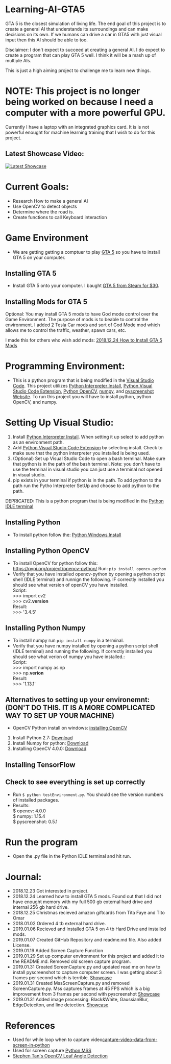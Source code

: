 # Learning-AI-GTA5

GTA 5 is the closest simulation of living life. The end goal of this project is to create a general AI that understands its surroundings and can make decisions on its own. If we humans can drive a car in GTA5 with just visual input then this AI should be able to too.

Disclaimer: I don't expect to succeed at creating a general AI. I do expect to create a program that can play GTA 5 well. I think it will be a mash up of multiple AIs. 

This is just a high aiming project to challenge me to learn new things. 

# NOTE: This project is no longer being worked on because I need a computer with a more powerful GPU. 
Currently I have a laptop with an integrated graphics card. It is is not powerful enought for machine learning training that I wish to do for this project. 

## Latest Showcase Video: 
[![Latest Showcase](https://img.youtube.com/vi/I6uy5MXM1rs/0.jpg)](https://www.youtube.com/watch?v=I6uy5MXM1rs)

# Current Goals: 
- Research How to make a general AI
- Use OpenCV to detect objects 
- Determine where the road is. 
- Create functions to call Keyboard interaction

# Game Environment 
- We are getting getting a comptuer to play [GTA 5](https://www.rockstargames.com/V/) so you have to install GTA 5 on your computer.

## Installing GTA 5
- Install GTA 5 onto your computer. I baught [GTA 5 from Steam for $30](https://store.steampowered.com/sale/gta/). 

## Installing Mods for GTA 5 
Optional: You may install GTA 5 mods to have God mode control over the Game Environment. 
The purpose of mods is to beable to control the environment. I added 2 Tesla Car mods and sort of God Mode mod which allows me to control the traffic, weather, spawn cars, etc. 

I made this for others who wish add mods: [2018.12.24 How to Install GTA 5 Mods](https://docs.google.com/document/d/1k3z26HRxOlJ-v-ALhVgJuAP70ht3Ny2YI8Lj5H43o_I/edit?usp=sharing)


# Programming Environment: 
- This is a python program that is being modified in the [Visual Studio Code](https://code.visualstudio.com/). This project utilizes [Python Interpreter Install](https://www.python.org/downloads/), [Python Visual Studio Code Extension](https://marketplace.visualstudio.com/items?itemName=ms-python.python), [Python OpenCV](https://pypi.org/project/opencv-python/), [numpy](http://www.numpy.org/), and [pyscreenshot Website](https://pypi.org/project/pyscreenshot/). To run this project you will have to install python, python OpenCV, and numpy. 

# Setting Up Visual Studio:  
1. Install [Python Interpreter Install](https://www.python.org/downloads/). When setting it up select to add python as an environment path. 
2. Add [Python Visual Studio Code Extension](https://marketplace.visualstudio.com/items?itemName=ms-python.python) by selecting install. Check to make sure that the python interpreter you installed is being used. 
3. (Optional) Set up Visual Studio Code to open a bash terminal. Make sure that python is in the path of the bash terminal. Note: you don't have to use the terminal in visual studio you can just use a terminal not opened in visual studio. 
4. pip exists in your terminal if python is in the path. To add python to the path run the Pytho Interpreter SetUp and choose to add python to the path. 


DEPRICATED: This is a python program that is being modified in the [Python IDLE terminal](https://www.python.org/downloads/)

## Installing Python 
- To install python follow the: [Python Windows Install](https://www.python.org/downloads/) 

## Installing Python OpenCV 
- To install OpenCV for python follow this: https://pypi.org/project/opencv-python/ Run: `pip install opencv-python`
- Verify that you have installed opencv-python by opening a python script shell (IDLE terminal) and runnign the following. IF correctly installed you should see what version of openCV you have installed. <br />
	Script: <br />
		>>> import cv2 <br />
		>>> cv2.__version__ <br />
	Result: <br />
		>>> '3.4.5'

## Installing Python Numpy 
- To install numpy run `pip install numpy` in a terminal. 
- Verify that you have numpy installed by opening a python script shell (IDLE terminal) and running the following. If correctly installed you should see what verion of numpy you have installed.: <br />
	Script: <br />
		>>> import numpy as np <br />
		>>> np.__verion__ <br />
	Result: <br />
		>>> '1.13.1'

## Alternatives to setting up your environemnt: (DON'T DO THIS. IT IS A MORE COMPLICATED WAY TO SET UP YOUR MACHINE) 
- OpenCV Python install on windows: [installing OpenCV](https://opencv-python-tutroals.readthedocs.io/en/latest/py_tutorials/py_setup/py_setup_in_windows/py_setup_in_windows.html#install-opencv-python-in-windows) 
1) Install Python 2.7: [Download](http://python.org/ftp/python/2.7.5/python-2.7.5.msi)
2) Install Numpy for python: [Download](http://sourceforge.net/projects/numpy/files/NumPy/1.7.1/numpy-1.7.1-win32-superpack-python2.7.exe/download)
3) Installing OpenCV 4.0.0: [Download](https://sourceforge.net/projects/opencvlibrary/files/)


## Installing TensorFlow 


## Check to see everything is set up correctly
- Run `$ python testEnvironment.py`. You should see the version numbers of installed packages.
- Results: <br/>
	$ opencv: 4.0.0 <br/>
	$ numpy: 1.15.4 <br/>
	$ pyscreenshot: 0.5.1 <br/>

# Run the program
- Open the .py file in the Python IDLE terminal and hit run. 

# Journal: 
- 2018.12.23 Got interested in project.
- 2018.12.24 Learned how to install GTA 5 mods. Found out that I did not have enought memory with my full 500 gb external hard drive and internal 256 gb hard drive. 
- 2018.12.25 Christmas recieved amazon giftcards from Tita Faye and Tito Omar
- 2018.01.02 Ordered 4 tb external hard drive. 
- 2019.01.06 Recieved and Installed GTA 5 on 4 tb Hard Drive and installed mods. 
- 2019.01.07 Created GitHub Repository and readme.md file. Also added License.
- 2019.01.19 Added Screen Capture Function
- 2019.01.29 Set up computer environment for this project and added it to the README.md. Removed old screen capture program.
- 2019.01.31 Created ScreenCapture.py and updated read me on how to install pyscreenshot to capture computer screen. I was getting about 3 frames per second which is terrible. [Showcase](https://www.youtube.com/watch?v=nY062Zz0kbM&feature=youtu.be)
- 2019.01.31 Created MssScreenCapture.py and removed ScreenCapture.py. Mss captures frames at 45 FPS which is a big improvement from 3 frames per second with pyscreenshot [Showcase](https://www.youtube.com/watch?v=AZWjkMOSMxU&feature=youtu.be)
- 2019.01.31 Added image processing: Black&White, GaussianBlur, EdgeDeteciton, and line detection. [Showcase](https://www.youtube.com/watch?v=I6uy5MXM1rs&feature=youtu.be)


# References
- Used for while loop when to capture video[capture-video-data-from-screen-in-python](https://stackoverflow.com/questions/35097837/capture-video-data-from-screen-in-python)
- Used for screen capture [Python MSS](https://python-mss.readthedocs.io/examples.html)
- [Stephen Tan's OpenCV Leaf Angle Detection](https://github.com/stephensamonte/OpenCV-Leaf-Angle-Distribution-Detection)
